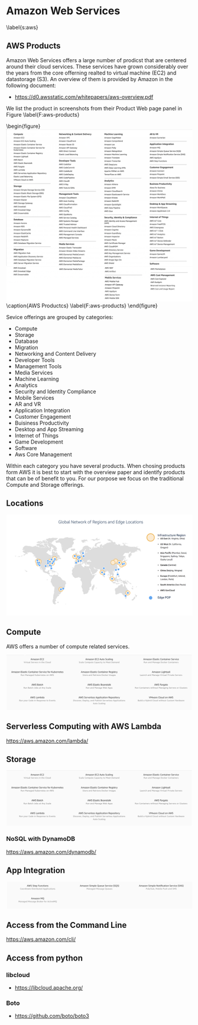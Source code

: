 # Amazon Web Services
\label{s:aws}

## AWS Products

Amazon Web Services offers a large number of prodicst that are centered around their cloud services. These services have grown considerably over the years from the core offerning realted to virtual machine (EC2) and datastorage (S3). An overview of them is provided by Amazon in the following document:

* <https://d0.awsstatic.com/whitepapers/aws-overview.pdf>

We list the product in screenshots from their Product Web page panel in Figure \label{F:aws-products}

\begin{figure}
![](images/aws-products-1.png)
![](images/aws-products-2.png)
\caption{AWS Productcs}
\label{F:aws-products}
\end{figure}

Sevice offerings are grouped by categories:

* Compute
* Storage
* Database
* Migration
* Networking and Content Delivery
* Developer Tools
* Management Tools
* Media Services
* Machine Learning
* Analytics
* Security and Identity Compliance
* Mobile Services
* AR and VR
* Application Integration
* Customer Engagement
* Buisiness Productivity
* Desktop and App Streaming
* Internet of Things
* Game Development
* Software
* Aws Core Management

Within each category you have several products. When chosing products form AWS it is best to start with the overview paper and identify products that can be of benefit to you. For our porpose we focus on the traditional Compute and Storage offerings.

## Locations

![](images/aws-locations.png)


## Compute

AWS offers a number of compute related services. 

![](images/aws-compute-list.png)

## Serverless Computing with AWS Lambda

<https://aws.amazon.com/lambda/>

## Storage

![](images/aws-compute-list.png)

### NoSQL with DynamoDB

<https://aws.amazon.com/dynamodb/>

## App Integration

![](images/aws-app-integration.png)

## Access from the Command Line

<https://aws.amazon.com/cli/>

## Access from python

### libcloud

* <https://libcloud.apache.org/>

### Boto

* <https://github.com/boto/boto3>